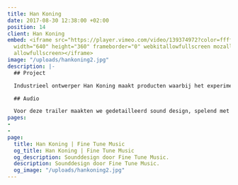 ```yaml
---
title: Han Koning
date: 2017-08-30 12:38:00 +02:00
position: 14
client: Han Koning
embed: <iframe src="https://player.vimeo.com/video/139374972?color=ffffff&title=0&byline=0&portrait=0"
  width="640" height="360" frameborder="0" webkitallowfullscreen mozallowfullscreen
  allowfullscreen></iframe>
image: "/uploads/hankoning2.jpg"
description: |-
  ## Project

  Industrieel ontwerper Han Koning maakt producten waarbij het experiment met materiaal en vorm voorop staat. Regisseur Joshua Maldonado legde zijn manier van werken vast in deze video.

  ## Audio

  Voor deze trailer maakten we gedetailleerd sound design, spelend met contrast en verschillende geluidstexturen, om de impact van het beeld te versterken.
pages:
- 
- 
page:
  title: Han Koning | Fine Tune Music
  og_title: Han Koning | Fine Tune Music
  og_description: Sounddesign door Fine Tune Music.
  description: Sounddesign door Fine Tune Music.
  og_image: "/uploads/hankoning2.jpg"
---
```


